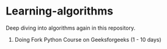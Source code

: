# Learning-algorithms
Deep diving into algorithms again in this repository.

1. Doing Fork Python Course on Geeksforgeeks (1 - 10 days)
